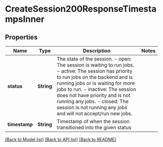 # CreateSession200ResponseTimestampsInner

## Properties

Name | Type | Description | Notes
------------ | ------------- | ------------- | -------------
**status** | **String** | The state of the session. - open: The session is waiting to run jobs. - active: The session has priority to run jobs on the backend and is running jobs or is waiting for more jobs to run. - inactive: The session does not have priority and is not running any jobs. - closed: The session is not running any jobs and will not accept/run new jobs.  | 
**timestamp** | **String** | Timestamp of when the session transitioned into the given status | 

[[Back to Model list]](../README.md#documentation-for-models) [[Back to API list]](../README.md#documentation-for-api-endpoints) [[Back to README]](../README.md)


